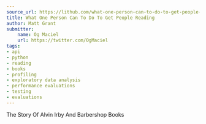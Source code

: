 ```yaml
---
source_url: https://lithub.com/what-one-person-can-to-do-to-get-people-reading/
title: What One Person Can To Do To Get People Reading
author: Matt Grant
submitter:
    name: Og Maciel
    url: https://twitter.com/OgMaciel
tags:
- api
- python
- reading
- books
- profiling
- exploratory data analysis
- performance evaluations
- testing
- evaluations
---
```


The Story Of Alvin Irby And Barbershop Books
